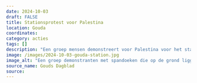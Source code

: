 ```yaml
---
date: 2024-10-03
draft: FALSE
title: Stationsprotest voor Palestina
location: Gouda
coordinates: 
category: acties
tags: []
description: "Een groep mensen demonstreert voor Palestina voor het station van Gouda. "
image: /images/2024-10-03-gouda-station.jpg
image_alt: "Een groep demonstranten met spandoeken die op de grond liggen, en Palestijnse vlaggen. Er is ook een NS kaartautomaat. "
source_name: Gouds Dagblad
source: 
---
```

